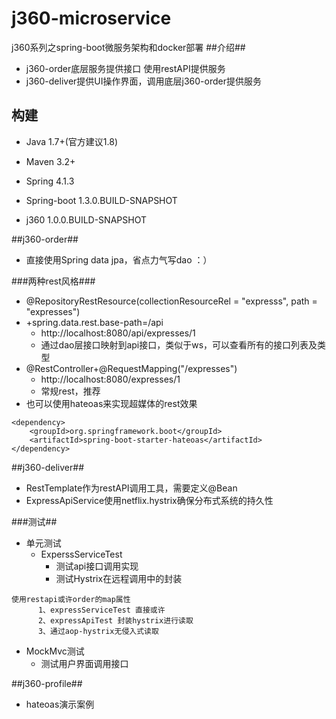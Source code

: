 j360-microservice
==============

j360系列之spring-boot微服务架构和docker部署
##介绍##
- j360-order底层服务提供接口 使用restAPI提供服务
- j360-deliver提供UI操作界面，调用底层j360-order提供服务

## 构建 ##
- Java 1.7+(官方建议1.8)
- Maven 3.2+

- Spring 4.1.3
- Spring-boot 1.3.0.BUILD-SNAPSHOT
- j360 1.0.0.BUILD-SNAPSHOT


##j360-order##
- 直接使用Spring data jpa，省点力气写dao ：）

###两种rest风格###
- @RepositoryRestResource(collectionResourceRel = "expresss", path = "expresses")
- +spring.data.rest.base-path=/api
    - http://localhost:8080/api/expresses/1
    - 通过dao层接口映射到api接口，类似于ws，可以查看所有的接口列表及类型
- @RestController+@RequestMapping("/expresses")
    - http://localhost:8080/expresses/1
    - 常规rest，推荐
- 也可以使用hateoas来实现超媒体的rest效果
```
<dependency>
    <groupId>org.springframework.boot</groupId>
    <artifactId>spring-boot-starter-hateoas</artifactId>
</dependency>
```

##j360-deliver##
- RestTemplate作为restAPI调用工具，需要定义@Bean
- ExpressApiService使用netflix.hystrix确保分布式系统的持久性

###测试##
- 单元测试
   - ExperssServiceTest
      - 测试api接口调用实现
      - 测试Hystrix在远程调用中的封装
```
使用restapi或许order的map属性
      1、expressServiceTest 直接或许
      2、expressApiTest 封装hystrix进行读取
      3、通过aop-hystrix无侵入式读取
```

- MockMvc测试
    - 测试用户界面调用接口
    
    
    
##j360-profile##
- hateoas演示案例